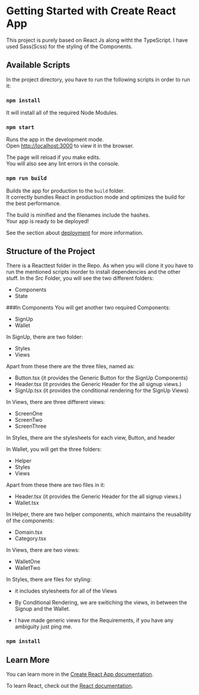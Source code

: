 # Getting Started with Create React App

This project is purely based on React Js along witht the TypeScript.
I have used Sass(Scss) for the styling of the Components.

## Available Scripts

In the project directory, you have to run the following scripts in order to run it:

### `npm install`

It will install all of the required Node Modules.

### `npm start`

Runs the app in the development mode.\
Open [http://localhost:3000](http://localhost:3000) to view it in the browser.

The page will reload if you make edits.\
You will also see any lint errors in the console.

### `npm run build`

Builds the app for production to the `build` folder.\
It correctly bundles React in production mode and optimizes the build for the best performance.

The build is minified and the filenames include the hashes.\
Your app is ready to be deployed!

See the section about [deployment](https://facebook.github.io/create-react-app/docs/deployment) for more information.

## Structure of the Project

There is a Reacttest folder in the Repo. As when you will clone it you have to run the mentioned scripts inorder to install dependencies and the other stuff.
In the Src Folder, you will see the two different folders:

- Components
- State

###In Components
You will get another two required Components:

- SignUp
- Wallet

In SignUp, there are two folder:

- Styles
- Views

Apart from these there are the three files, named as:

- Button.tsx (it provides the Generic Button for the SignUp Components)
- Header.tsx (it provides the Generic Header for the all signup views.)
- SignUp.tsx (it provides the conditional rendering for the SignUp Views)

In Views, there are three different views:

- ScreenOne
- ScreenTwo
- ScreenThree

In Styles, there are the stylesheets for each view, Button, and header

In Wallet, you will get the three folders:

- Helper
- Styles
- Views

Apart from these there are two files in it:

- Header.tsx (it provides the Generic Header for the all signup views.)
- Wallet.tsx

In Helper, there are two helper components, which maintains the reusability of the components:

- Domain.tsx
- Category.tsx

In Views, there are two views:

- WalletOne
- WalletTwo

In Styles, there are files for styling:

- it includes stylesheets for all of the Views

- By Conditional Rendering, we are switiching the views, in between the Signup and the Wallet.
- I have made generic views for the Requirements, if you have any ambiguity just ping me.

### `npm install`

## Learn More

You can learn more in the [Create React App documentation](https://facebook.github.io/create-react-app/docs/getting-started).

To learn React, check out the [React documentation](https://reactjs.org/).
